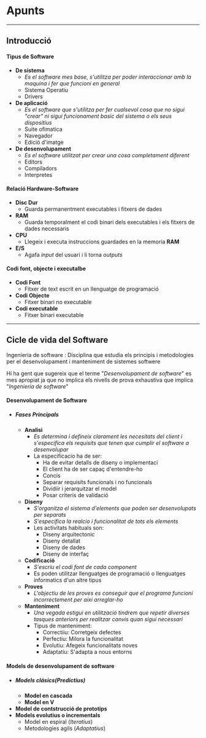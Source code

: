# Apunts

---

## Introducció


#### Tipus de Software

- **De sistema**
    - *Es el software mes base, s'utilitza per poder interaccionar amb la maquina i fer que funcioni en general* 
    - Sistema Operatiu
    - Drivers
- **De aplicació**
    - *Es el software que s'utilitza per fer cualsevol cosa que no sigui "crear" ni sigui funcionament basic del sistema o els seus dispositius*
    - Suite ofimatica
    - Navegador
    - Edició d'imatge
- **De desenvolupament**
    - *Es el software utilitzat per crear una cosa completament diferent* 
    - Editors
    - Compiladors
    - Interpretes

#### Relació Hardware-Software
+ **Disc Dur**
    + Guarda permanentment executables i fitxers de dades
+ **RAM**
    + Guarda temporalment el codi binari dels executables i els fitxers de dades necessaris
+ **CPU**
    + Llegeix i executa instruccions guardades en la memoria **RAM**
+ **E/S**
    + Agafa *input* del usuari i li torna *outputs*

#### Codi font, objecte i executalbe

* **Codi Font**
    * Fitxer de text escrit en un llenguatge de programació
* **Codi Objecte**
    * Fitxer binari no executable
* **Codi executable**
    * Fitxer binari executable

---

## Cicle de vida del Software
Ingenieria de software
: Disciplina que estudia els principis i metodologies per el desenvolupament i manteniment de sistemes softwere

Hi ha gent que sugereix que el terme "*Desenvolupament de software*" es mes apropiat ja que no implica els nivells de 
prova exhaustiva que implica "*Ingenieria de software*"


#### Desenvolupament de Software
+ ##### Fases Principals
    + **Analisi**
        + *Es determina i defineix clarament les necesitats del client i s'especifica els requisits que tenen que cumplir el software a desenvolupar*
        + La especificacio ha de ser:
            + Ha de evitar detalls de diseny o implementaci   
            + El client ha de ser capaç d'entendre-ho
            + Concís
            + Separar requisits funcionals i no funcionals
            + Dividiir i jerarquitzar el model
            + Posar criteris de validació
    + **Diseny**
        + *S'organitza el sistema d'elements  que poden ser desenvolupats per separats*
        + *S'especifica la realcio i funcionalitat de tots els elements*
        + Les activitats habituals son:
            + Diseny arquitectonic
            + Diseny detallat
            + Diseny de dades
            + Diseny de interfaç
    + **Codificació**
        + *S'escriu el codi font de cada component*
        + Es poden utilitzar llenguatges de programació o llenguatges informatics d'un altre tipus
    + **Proves**
        + *L'objectiu de les proves es conseguir que el programa funcioni incorrectement per aixi arreglar-ho* 
    + **Manteniment**
        + *Una vegada estigui en utilització tindrem que repetir diverses tasques anteriors per realitzar canvis quan sigui necessari*
        + Tipus de manteniment:
            + Correctiiu: Corretgeix defectes 
            + Perfectiu: Milora la funcionalitat
            + Evolutiu: Afegeix funcionalitats noves
            + Adaptatiu: S'adapta a nous entorns
#### Models de desenvolupament de software

+ ##### Models clásics(*Predictius*)
    + **Model en cascada**
    + **Model en V**
+ **Model de contstrucció de prototips**
+ **Models evolutius o incrementals**
    + Model en espiral (*Iteratius*)
    + Metodologíes agils (*Adaptatius*)
